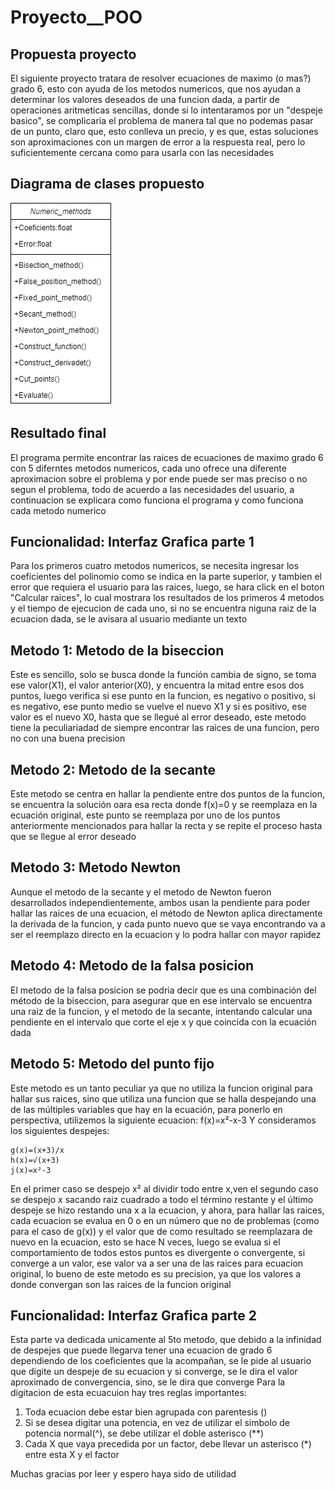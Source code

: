 # Proyecto__POO

## Propuesta proyecto
El siguiente proyecto tratara de resolver ecuaciones de maximo (o mas?) grado 6, esto con ayuda de los metodos numericos, que nos ayudan a determinar los valores deseados de una funcion dada, a partir de operaciones aritmeticas sencillas, donde si lo intentaramos por un "despeje basico", se complicaria el problema de manera tal que no podemas pasar de un punto, claro que, esto conlleva un precio, y es que, estas soluciones son aproximaciones con un margen de error a la respuesta real, pero lo suficientemente cercana como para usarla con las necesidades

## Diagrama de clases propuesto
![image](https://github.com/JOUNAL/Proyecto__POO/blob/main/Miscelaneo/Diagrama_proyecto.png)


## Resultado final
El programa permite encontrar las raices de ecuaciones de maximo grado 6 con 5 diferntes metodos numericos, cada uno ofrece una diferente aproximacion sobre el problema y por ende puede ser mas preciso o no segun el problema, todo de acuerdo a las necesidades del usuario, a continuacion se explicara como funciona el programa y como funciona cada metodo numerico

## Funcionalidad: Interfaz Grafica parte 1
Para los primeros cuatro metodos numericos, se necesita ingresar los coeficientes del polinomio como se indica en la parte superior, y tambien el error que requiera el usuario para las raices, luego, se hara click en el boton "Calcular raices", lo cual mostrara los resultados de los primeros 4 metodos y el tiempo de ejecucion de cada uno, si no se encuentra niguna raiz de la ecuacion dada, se le avisara al usuario mediante un texto


## Metodo 1: Metodo de la biseccion
Este es sencillo, solo se busca donde la función cambia de signo, se toma ese valor(X1), el valor anterior(X0), y encuentra la mitad entre esos dos puntos, luego verifica si ese punto en la funcion, es negativo o positivo, si es negativo, ese punto medio se vuelve el nuevo X1 y si es positivo, ese valor es el nuevo X0, hasta que se llegué al error deseado, este metodo tiene la peculiariadad de siempre encontrar las raices de una funcion, pero no con una buena precision

## Metodo 2: Metodo de la secante 
Este metodo se centra en hallar la pendiente entre dos puntos de la funcion, se encuentra la solución oara esa recta donde f(x)=0 y se reemplaza en la ecuación original, este punto se reemplaza por uno de los puntos anteriormente mencionados para hallar la recta y se repite el proceso hasta que se llegue al error deseado

## Metodo 3: Metodo Newton
Aunque el metodo de la secante y el metodo de Newton fueron desarrollados independientemente, ambos usan la pendiente para poder hallar las raices de una ecuacion, el método de Newton aplica directamente la derivada de la funcion, y cada punto nuevo que se vaya encontrando va a ser el reemplazo directo en la ecuacion y lo podra hallar con mayor rapidez

## Metodo 4: Metodo de la falsa posicion
El metodo de la falsa posicion se podria decir que es una combinación del método de la biseccion, para asegurar que en ese intervalo se encuentra una raiz de la funcion, y el metodo de la secante, intentando calcular una pendiente en el intervalo que corte el eje x y que coincida con la ecuación dada

## Metodo 5: Metodo del punto fijo
Este metodo es un tanto peculiar ya que no utiliza la funcion original para hallar sus raices, sino que utiliza una funcion que se halla despejando una de las múltiples variables que hay en la ecuación, para ponerlo en perspectiva, utilizemos la siguiente ecuacion: f(x)=x²-x-3
Y consideramos los siguientes despejes:

```
g(x)=(x+3)/x
h(x)=√(x+3)
j(x)=x²-3
```
En el primer caso se despejo x² al dividir todo entre x,ven el segundo caso se despejo x sacando raiz cuadrado a todo el término restante y el último despeje se hizo restando una x a la ecuacion, y ahora, para hallar las raices, cada ecuacion se evalua en 0 o en un número que no de problemas (como para el caso de g(x)) y el valor que de como resultado se reemplazara de nuevo en la ecuacion, esto se hace N veces, luego se evalua si el comportamiento de todos estos puntos es divergente o convergente, si converge a un valor, ese valor va a ser una de las raices para ecuacion original, lo bueno de este metodo es su precision, ya que los valores a donde convergan son las raices de la funcion original

## Funcionalidad: Interfaz Grafica parte 2
Esta parte va dedicada unicamente al 5to metodo, que debido a la infinidad de despejes que puede llegarva tener una ecuacion de grado 6 dependiendo de los coeficientes que la acompañan, se le pide al usuario que digite un despeje de su ecuacion y si converge, se le dira el valor aproximado de convergencia, sino, se le dira que converge
Para la digitacion de esta ecuacuion hay tres reglas importantes:
1. Toda ecuacion debe estar bien agrupada con parentesis ()
2. Si se desea digitar una potencia, en vez de utilizar el simbolo de potencia normal(^), se debe utilizar el doble asterisco (**)
3. Cada X que vaya precedida por un factor, debe llevar un asterisco (*) entre esta X y el factor



Muchas gracias por leer y espero haya sido de utilidad
